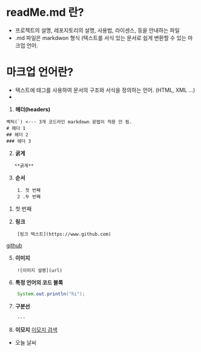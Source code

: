 # readMe.md 란?

- 프로젝트의 설명, 레포지토리의 설명, 사용법, 라이센스, 등을 안내하는 파일
- .md 파일은 markdwon 형식 (텍스트를 서식 있는 문서로 쉽게 변환할 수 있는 마크업 언어.

# 마크업 언어란?

- 텍스트에 태그를 사용하여 문서의 구조와 서식을 정의하는 언어. (HTML, XML ...)
- 
1. **헤더(headers)**
```
벡틱(`) <--- 3개 코드라인 markdown 문법이 적용 안 됨.
# 헤더 1
## 헤더 2
### 헤더 3
```

2. **굵게**

```
   **굵게**
```

3. **순서**
```
    1. 첫 번째
    2 .두 번째
```
1. 첫 번째

4. **링크**
```
    [링크 텍스트](https://www.github.com)
```

[github](https://www.github.com)

5. **이미지**
```
    ![이미지 설명](url)
```

6. **특정 언어의 코드 블록**
```java
    System.out.println("hi");
```

7. **구분선**
```
    ---
```
8. **이모지**
[이모지 검색](https://emojipedia.org)
- 오늘 날씨 
